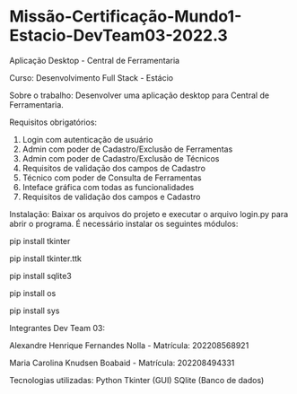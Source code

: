 # Missão-Certificação-Mundo1-Estacio-DevTeam03-2022.3
Aplicação Desktop - Central de Ferramentaria

Curso: Desenvolvimento Full Stack - Estácio

Sobre o trabalho:
Desenvolver uma aplicação desktop para Central de Ferramentaria.


Requisitos obrigatórios:

1. Login com autenticação de usuário
2. Admin com poder de Cadastro/Exclusão de Ferramentas
3. Admin com poder de Cadastro/Exclusão de Técnicos
4. Requisitos de validação dos campos de Cadastro
5. Técnico com poder de Consulta de Ferramentas
6. Inteface gráfica com todas as funcionalidades
7. Requisitos de validação dos campos e Cadastro


Instalação:
Baixar os arquivos do projeto e executar o arquivo login.py para abrir o programa. É necessário instalar os seguintes módulos:

pip install tkinter

pip install tkinter.ttk

pip install sqlite3

pip install os

pip install sys


Integrantes Dev Team 03:

Alexandre Henrique Fernandes Nolla - Matrícula: 202208568921

Maria Carolina Knudsen Boabaid - Matrícula: 202208494331


Tecnologias utilizadas:
Python
Tkinter (GUI)
SQlite (Banco de dados)
